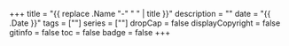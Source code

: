+++
title = "{{ replace .Name "-" " " | title }}"
description = ""
date = "{{ .Date }}"
tags = [""]
series = [""]
dropCap = false
displayCopyright = false
gitinfo = false
toc = false
badge = false
+++
